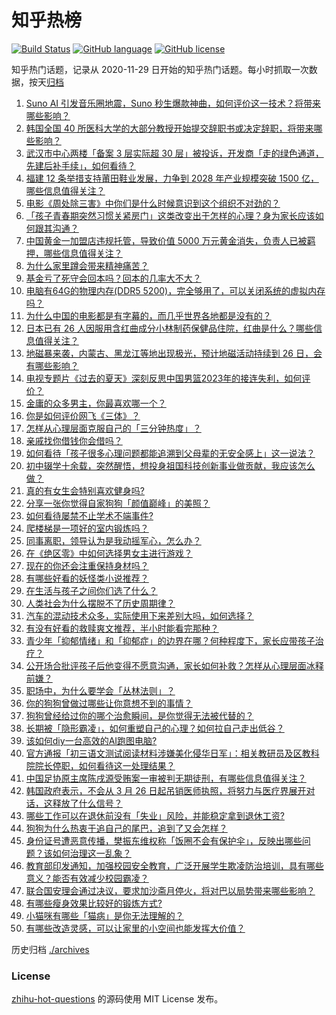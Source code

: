 # 知乎热榜
[![Build Status](https://github.com/ToWeLong/zhihu-hot-questions/workflows/CI/badge.svg)](https://github.com/ToWeLong/zhihu-hot-questions/actions)
[![GitHub language](https://img.shields.io/badge/language-golang-orange.svg)](https://golang.org/)
[![GitHub license](https://img.shields.io/github/license/ToWeLong/zhihu-hot-questions)](https://github.com/ToWeLong/zhihu-hot-questions/blob/main/LICENSE)

知乎热门话题，记录从 2020-11-29 日开始的知乎热门话题。每小时抓取一次数据，按天[归档](./archives)

<!-- BEGIN -->

1. [Suno AI 引发音乐圈地震，Suno 秒生爆款神曲，如何评价这一技术？将带来哪些影响？](https://www.zhihu.com/question/650087189)
1. [韩国全国 40 所医科大学的大部分教授开始提交辞职书或决定辞职，将带来哪些影响？](https://www.zhihu.com/question/650049447)
1. [武汉市中心两楼「备案 3 层实际超 30 层」被投诉，开发商「走的绿色通道，先建后补手续」，如何看待？](https://www.zhihu.com/question/650074729)
1. [福建 12 条举措支持莆田鞋业发展，力争到 2028 年产业规模突破 1500 亿，哪些信息值得关注？](https://www.zhihu.com/question/650101509)
1. [电影《周处除三害》中你们是什么时候意识到这个组织不对劲的？](https://www.zhihu.com/question/649642488)
1. [「孩子青春期突然习惯关紧房门」这类改变出于怎样的心理？身为家长应该如何跟其沟通？](https://www.zhihu.com/question/649386665)
1. [中国黄金一加盟店违规托管，导致价值 5000 万元黄金消失，负责人已被羁押，哪些信息值得关注？](https://www.zhihu.com/question/650180923)
1. [为什么家里蹲会带来精神痛苦？](https://www.zhihu.com/question/649976562)
1. [基金亏了死守会回本吗？回本的几率大不大？](https://www.zhihu.com/question/623223175)
1. [电脑有64G的物理内存(DDR5 5200)，完全够用了，可以关闭系统的虚拟内存吗？](https://www.zhihu.com/question/575020642)
1. [为什么中国的电影都是有字幕的，而几乎世界各地都是没有的？](https://www.zhihu.com/question/547929535)
1. [日本已有 26 人因服用含红曲成分小林制药保健品住院，红曲是什么？哪些信息值得关注？](https://www.zhihu.com/question/650071893)
1. [地磁暴来袭，内蒙古、黑龙江等地出现极光，预计地磁活动持续到 26 日，会有哪些影响？](https://www.zhihu.com/question/650172566)
1. [电视专题片《过去的夏天》深刻反思中国男篮2023年的接连失利，如何评价？](https://www.zhihu.com/question/649235549)
1. [金庸的众多男主，你最喜欢哪一个？](https://www.zhihu.com/question/649307316)
1. [你是如何评价网飞《三体》？](https://www.zhihu.com/question/649727862)
1. [怎样从心理层面克服自己的「三分钟热度」？](https://www.zhihu.com/question/649470875)
1. [亲戚找你借钱你会借吗？](https://www.zhihu.com/question/649932902)
1. [如何看待「孩子很多心理问题都能追溯到父母辈的无安全感上」这一说法？](https://www.zhihu.com/question/649519826)
1. [初中辍学十余载，突然醒悟，想投身祖国科技创新事业做贡献，我应该怎么做？](https://www.zhihu.com/question/648985397)
1. [真的有女生会特别喜欢健身吗?](https://www.zhihu.com/question/641251873)
1. [分享一张你觉得自家狗狗「颜值巅峰」的美照？](https://www.zhihu.com/question/648060109)
1. [如何看待屡禁不止学术不端事件?](https://www.zhihu.com/question/649464546)
1. [爬楼梯是一项好的室内锻炼吗？](https://www.zhihu.com/question/649976434)
1. [同事离职，领导认为是我动摇军心，怎么办？](https://www.zhihu.com/question/649772412)
1. [在《绝区零》中如何选择男女主进行游戏？](https://www.zhihu.com/question/649767170)
1. [现在的你还会注重保持身材吗？](https://www.zhihu.com/question/649927992)
1. [有哪些好看的妖怪类小说推荐？](https://www.zhihu.com/question/347373602)
1. [在生活与孩子之间你们选了什么？](https://www.zhihu.com/question/650172574)
1. [人类社会为什么摆脱不了历史周期律？](https://www.zhihu.com/question/648829099)
1. [汽车的混动技术众多，实际使用下来差别大吗，如何选择？](https://www.zhihu.com/question/650194127)
1. [有没有好看的救赎爽文推荐，半小时能看完那种？](https://www.zhihu.com/question/638492987)
1. [青少年「抑郁情绪」和「抑郁症」的边界在哪？何种程度下，家长应带孩子治疗？](https://www.zhihu.com/question/649408281)
1. [公开场合批评孩子后他变得不愿意沟通，家长如何补救？怎样从心理层面冰释前嫌？](https://www.zhihu.com/question/649408320)
1. [职场中，为什么要学会「丛林法则」？](https://www.zhihu.com/question/649730905)
1. [你的狗狗曾做过哪些让你意想不到的事情？](https://www.zhihu.com/question/648060045)
1. [狗狗曾经给过你的哪个治愈瞬间，是你觉得无法被代替的？](https://www.zhihu.com/question/648060080)
1. [长期被「隐形霸凌」，如何重塑自己的心理？如何拉自己走出低谷？](https://www.zhihu.com/question/649091030)
1. [该如何diy一台高效的AI跑图电脑?](https://www.zhihu.com/question/648508601)
1. [官方通报「初三语文测试阅读材料涉嫌美化侵华日军」：相关教研员及区教科院院长停职，如何看待这一处理结果？](https://www.zhihu.com/question/650193566)
1. [中国足协原主席陈戌源受贿案一审被判无期徒刑，有哪些信息值得关注？](https://www.zhihu.com/question/650180764)
1. [韩国政府表示，不会从 3 月 26 日起吊销医师执照，将努力与医疗界展开对话，这释放了什么信号？](https://www.zhihu.com/question/650125881)
1. [哪些工作可以在退休前没有「失业」风险，并能稳定拿到退休工资?](https://www.zhihu.com/question/649575286)
1. [狗狗为什么热衷于追自己的尾巴，追到了又会怎样？](https://www.zhihu.com/question/648060075)
1. [身份证号遭恶意传播，樊振东维权称「饭圈不会有保护伞」，反映出哪些问题？该如何治理这一乱象？](https://www.zhihu.com/question/650145037)
1. [教育部印发通知，加强校园安全教育，广泛开展学生欺凌防治培训，具有哪些意义？能否有效减少校园霸凌？](https://www.zhihu.com/question/650137070)
1. [联合国安理会通过决议，要求加沙斋月停火，将对巴以局势带来哪些影响？](https://www.zhihu.com/question/650148402)
1. [有哪些瘦身效果比较好的锻炼方式?](https://www.zhihu.com/question/648659141)
1. [小猫咪有哪些「猫病」是你无法理解的？](https://www.zhihu.com/question/646471597)
1. [有哪些改造灵感，可以让家里的小空间也能发挥大价值？](https://www.zhihu.com/question/646518579)

<!-- END -->

历史归档 [./archives](./archives)


### License
[zhihu-hot-questions](https://github.com/towelong/zhihu-hot-questions) 的源码使用 MIT License 发布。